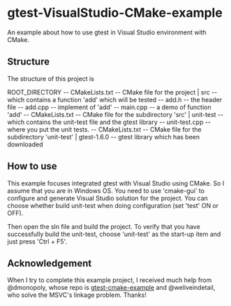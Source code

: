 # gtest-VisualStudio-CMake-example
An example about how to use gtest in Visual Studio environment with CMake.

## Structure
The structure of this project is

ROOT_DIRECTORY
    -- CMakeLists.txt  -- CMake file for the project
    | src  -- which contains a function 'add' which will be tested
      -- add.h  -- the header file
      -- add.cpp  -- implement of 'add'
      -- main.cpp  -- a demo of function 'add'
      -- CMakeLists.txt  -- CMake file for the subdirectory 'src'
    | unit-test  -- which contains the unit-test file and the gtest library
      -- unit-test.cpp  -- where you put the unit tests.
      -- CMakeLists.txt  -- CMake file for the subdirectory 'unit-test'
      | gtest-1.6.0  -- gtest library which has been downloaded

## How to use
This example focuses integrated gtest with Visual Studio using CMake. So I assume that you are in Windows OS. You need to use 'cmake-gui' to configure and generate Visual Studio solution for the project. You can choose whether build unit-test when doing configuration (set 'test' ON or OFF).

Then open the sln file and build the project. To verify that you have successfully build the unit-test, choose 'unit-test' as the start-up item and just press 'Ctrl + F5'.

## Acknowledgement
When I try to complete this example project, I received much help from @dmonopoly, whose repo is [gtest-cmake-example](https://github.com/dmonopoly/gtest-cmake-example/pull/6)
and @weliveindetail, who solve the MSVC's linkage problem. Thanks!
